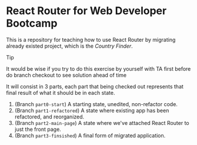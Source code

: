 # React Router for Web Developer Bootcamp

This is a repository for teaching how to use React Router by migrating already existed project, which is the *Country Finder*.

> [!TIP]
> It would be wise if you try to do this exercise by yourself with TA first before do branch checkout to see solution ahead of time

It will consist in 3 parts, each part that being checked out represents that final result of what it should be in each state.

1. (Branch `part0-start`) A starting state, unedited, non-refactor code.
2. (Branch `part1-refactored`) A state where existing app has been refactored, and reorganized.
3. (Branch `part2-main-page`) A state where we've attached React Router to just the front page.
4. (Branch `part3-finsished`) A final form of migrated application.
